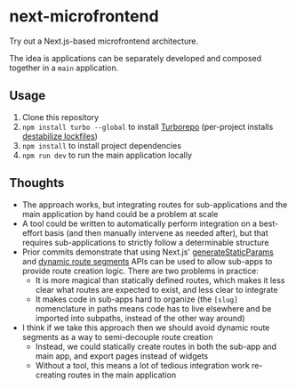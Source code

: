 # next-microfrontend

Try out a Next.js-based microfrontend architecture.

The idea is applications can be separately developed and composed together in a `main` application.

## Usage

1. Clone this repository
2. `npm install turbo --global` to install [Turborepo](https://turbo.build/repo/docs/installing) (per-project installs [destabilize lockfiles](https://github.com/vercel/turbo/issues/3328))
3. `npm install` to install project dependencies
4. `npm run dev` to run the main application locally

## Thoughts

- The approach works, but integrating routes for sub-applications and the main application by hand could be a problem at scale
- A tool could be written to automatically perform integration on a best-effort basis (and then manually intervene as needed after), but that requires sub-applications to strictly follow a determinable structure
- Prior commits demonstrate that using Next.js' [generateStaticParams](https://nextjs.org/docs/app/api-reference/functions/generate-static-params) and [dynamic route segments](https://nextjs.org/docs/app/building-your-application/routing/defining-routes#dynamic-segments) APIs can be used to allow sub-apps to provide route creation logic. There are two problems in practice:
  - It is more magical than statically defined routes, which makes it less clear what routes are expected to exist, and less clear to integrate
  - It makes code in sub-apps hard to organize (the `[slug]` nomenclature in paths means code has to live elsewhere and be imported into subpaths, instead of the other way around)
- I think if we take this approach then we should avoid dynamic route segments as a way to semi-decouple route creation
  - Instead, we could statically create routes in both the sub-app and main app, and export pages instead of widgets
  - Without a tool, this means a lot of tedious integration work re-creating routes in the main application